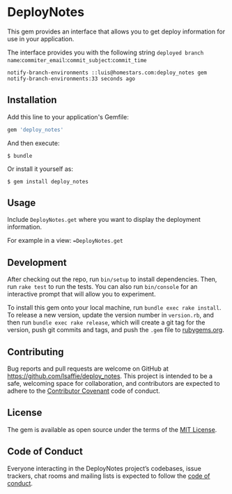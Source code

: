# DeployNotes

This gem provides an interface that allows you to get deploy information for use in your application.

The interface provides you with the following string
`deployed branch name`:`commiter_email`:`commit_subject`:`commit_time`

`notify-branch-environments ::luis@homestars.com:deploy_notes gem notify-branch-environments:33 seconds ago`

## Installation

Add this line to your application's Gemfile:

```ruby
gem 'deploy_notes'
```

And then execute:

    $ bundle

Or install it yourself as:

    $ gem install deploy_notes

## Usage

Include `DeployNotes.get` where you want to display the deployment information.

For example in a view:
`=DeployNotes.get`

## Development

After checking out the repo, run `bin/setup` to install dependencies. Then, run `rake test` to run the tests. You can also run `bin/console` for an interactive prompt that will allow you to experiment.

To install this gem onto your local machine, run `bundle exec rake install`. To release a new version, update the version number in `version.rb`, and then run `bundle exec rake release`, which will create a git tag for the version, push git commits and tags, and push the `.gem` file to [rubygems.org](https://rubygems.org).

## Contributing

Bug reports and pull requests are welcome on GitHub at https://github.com/lsaffie/deploy_notes. This project is intended to be a safe, welcoming space for collaboration, and contributors are expected to adhere to the [Contributor Covenant](http://contributor-covenant.org) code of conduct.

## License

The gem is available as open source under the terms of the [MIT License](https://opensource.org/licenses/MIT).

## Code of Conduct

Everyone interacting in the DeployNotes project’s codebases, issue trackers, chat rooms and mailing lists is expected to follow the [code of conduct](https://github.com/lsaffie/deploy_notes/blob/master/CODE_OF_CONDUCT.md).
